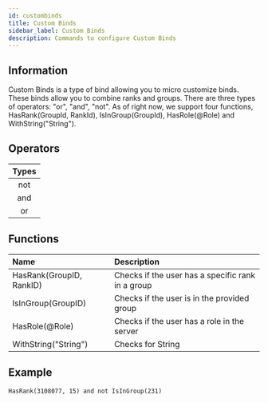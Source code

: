 ```yaml
---
id: custombinds
title: Custom Binds
sidebar_label: Custom Binds
description: Commands to configure Custom Binds
---
```


## Information

Custom Binds is a type of bind allowing you to micro customize binds. These binds allow you to combine ranks and groups. There are three types of operators: "or", "and", "not". As of right now, we support four functions, HasRank\(GroupId, RankId\), IsInGroup\(GroupId\), HasRole\(@Role\) and WithString\("String"\).

## Operators

| Types |
| :---: | 
| not |  
| and |  
| or |  

## Functions

| Name  | Description |
| :---- | :---- |
| HasRank\(GroupID, RankID\) | Checks if the user has a specific rank in a group |
| IsInGroup\(GroupID\) | Checks if the user is in the provided group |
| HasRole\(@Role\) | Checks if the user has a role in the server |
| WithString\("String"\) | Checks for String |

## Example

```text
HasRank(3108077, 15) and not IsInGroup(231)
```
